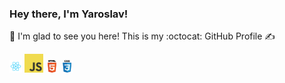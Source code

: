 ### Hey there, I'm Yaroslav! 
👋 I'm glad to see you here! This is my :octocat: GitHub Profile ✍️

<img src="https://raw.githubusercontent.com/ElenVlass/ElenVlass/main/images/react.png" alt="react" width="20"> <img src="https://raw.githubusercontent.com/ElenVlass/ElenVlass/main/images/javascript.png" alt="javascript" width="30"> <img src="https://raw.githubusercontent.com/ElenVlass/ElenVlass/main/images/html.png" alt="html" width="20">
<img src="https://raw.githubusercontent.com/ElenVlass/ElenVlass/main/images/css.png" alt="css" width="20">



